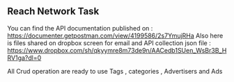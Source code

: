 ## Reach Network Task


You can find the API documentation published on :  https://documenter.getpostman.com/view/4199586/2s7YmujRHa
Also here is files shared on dropbox screen for email and API collection json file : https://www.dropbox.com/sh/qkyymre8m73de9n/AACedb1SUen_WsBr3B_HRV1ga?dl=0

All Crud operation are ready to use Tags , categories , Advertisers and Ads 
